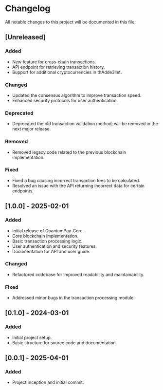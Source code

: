# Changelog

All notable changes to this project will be documented in this file.

## [Unreleased]
### Added
- New feature for cross-chain transactions.
- API endpoint for retrieving transaction history.
- Support for additional cryptocurrencies in thAdde3llet.

### Changed
- Updated the consensus algorithm to improve transaction speed.
- Enhanced security protocols for user authentication.

### Deprecated
- Deprecated the old transaction validation method; will be removed in the next major release.

### Removed
- Removed legacy code related to the previous blockchain implementation.

### Fixed
- Fixed a bug causing incorrect transaction fees to be calculated.
- Resolved an issue with the API returning incorrect data for certain endpoints.

## [1.0.0] - 2025-02-01
### Added
- Initial release of QuantumPay-Core.
- Core blockchain implementation.
- Basic transaction processing logic.
- User authentication and security features.
- Documentation for API and user guide.

### Changed
- Refactored codebase for improved readability and maintainability.

### Fixed
- Addressed minor bugs in the transaction processing module.

## [0.1.0] - 2024-03-01
### Added
- Initial project setup.
- Basic structure for source code and documentation.

## [0.0.1] - 2025-04-01
### Added
- Project inception and initial commit.
